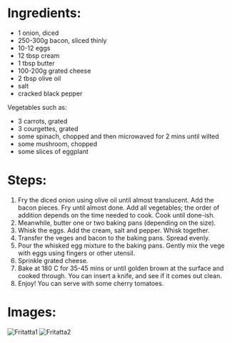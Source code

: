 # Ingredients:

 * 1 onion, diced
 * 250-300g bacon, sliced thinly
 * 10-12 eggs
 * 12 tbsp cream
 * 1 tbsp butter
 * 100-200g grated cheese
 * 2 tbsp olive oil
 * salt
 * cracked black pepper
  
 Vegetables such as:
 * 3 carrots, grated
 * 3 courgettes, grated
 * some spinach, chopped and then microwaved for 2 mins until wilted
 * some mushroom, chopped
 * some slices of eggplant
 
 
# Steps:
  1. Fry the diced onion using olive oil until almost translucent. Add the bacon pieces. Fry until almost done. Add all vegetables; the order of addition depends on the time needed to cook. Cook until done-ish.
  2. Meanwhile, butter one or two baking pans (depending on the size).
  3. Whisk the eggs. Add the cream, salt and pepper. Whisk together.
  4. Transfer the veges and bacon to the baking pans. Spread evenly.
  5. Pour the whisked egg mixture to the baking pans. Gently mix the vege with eggs using fingers or other utensil.
  6. Sprinkle grated cheese.
  7. Bake at 180 C for 35-45 mins or until golden brown at the surface and cooked through. You can insert a knife, and see if it comes out clean.
  8. Enjoy! You can serve with some cherry tomatoes.

  # Images: 
  ![Fritatta1](https://raw.githubusercontent.com/mikemcowie/Recipes/master/images/Fritatta1.jpg)
  ![Fritatta2](https://raw.githubusercontent.com/mikemcowie/Recipes/master/images/Fritatta2.jpg)
